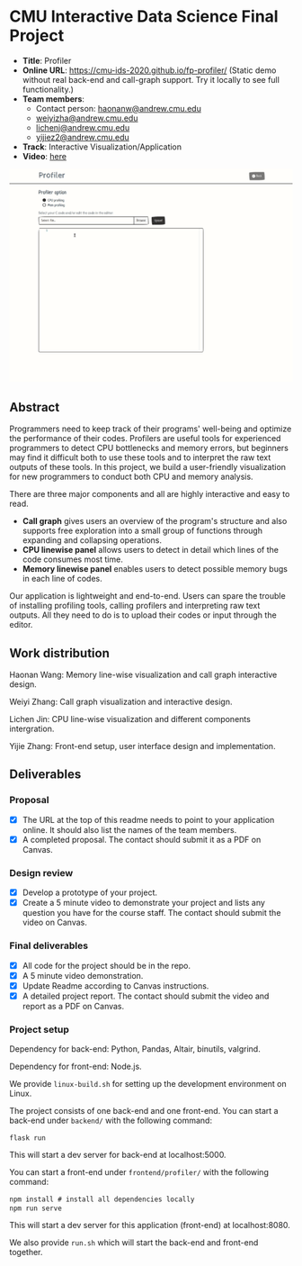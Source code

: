 # CMU Interactive Data Science Final Project

* **Title**: Profiler
* **Online URL**: https://cmu-ids-2020.github.io/fp-profiler/ (Static demo without real back-end and call-graph support. Try it locally to see full functionality.)
* **Team members**:
  * Contact person: haonanw@andrew.cmu.edu
  * weiyizha@andrew.cmu.edu
  * lichenj@andrew.cmu.edu
  * yijiez2@andrew.cmu.edu
* **Track**: Interactive Visualization/Application
* **Video**: [here](https://drive.google.com/file/d/1HSFbZOKvZXDsIAktT9s-t5HH797ZDeJY/view?usp=sharing)

![Summary image](summary.gif)

## Abstract 

Programmers need to keep track of their programs' well-being and optimize the performance of their codes. Profilers are useful tools for experienced programmers to detect CPU bottlenecks and memory errors, but beginners may find it difficult both to use these tools and to interpret the raw text outputs of these tools. In this project, we build a user-friendly visualization for new programmers to conduct both CPU and memory analysis. 

There are three major components and all are highly interactive and easy to read. 
* **Call graph** gives users an overview of the program's structure and also supports free exploration into a small group of functions through expanding and collapsing operations. 
* **CPU linewise panel** allows users to detect in detail which lines of the code consumes most time. 
* **Memory linewise panel** enables users to detect possible memory bugs in each line of codes. 
  
Our application is lightweight and end-to-end. Users can spare the trouble of installing profiling tools, calling profilers and interpreting raw text outputs. All they need to do is to upload their codes or input through the editor. 

## Work distribution

Haonan Wang: Memory line-wise visualization and call graph interactive design.

Weiyi Zhang: Call graph visualization and interactive design.

Lichen Jin: CPU line-wise visualization and different components intergration.

Yijie Zhang: Front-end setup, user interface design and implementation.

## Deliverables

### Proposal

- [x] The URL at the top of this readme needs to point to your application online. It should also list the names of the team members.
- [x] A completed proposal. The contact should submit it as a PDF on Canvas.

### Design review

- [x] Develop a prototype of your project.
- [x] Create a 5 minute video to demonstrate your project and lists any question you have for the course staff. The contact should submit the video on Canvas.

### Final deliverables

- [x] All code for the project should be in the repo.
- [x] A 5 minute video demonstration.
- [x] Update Readme according to Canvas instructions.
- [x] A detailed project report. The contact should submit the video and report as a PDF on Canvas.

### Project setup

Dependency for back-end: Python, Pandas, Altair, binutils, valgrind.

Dependency for front-end: Node.js.

We provide `linux-build.sh` for setting up the development environment on Linux.

The project consists of one back-end and one front-end. You can start a back-end under `backend/` with the following command:
```
flask run
```
This will start a dev server for back-end at localhost:5000.

You can start a front-end under `frontend/profiler/` with the following command:
```
npm install # install all dependencies locally
npm run serve
```
This will start a dev server for this application (front-end) at localhost:8080.

We also provide `run.sh` which will start the back-end and front-end together.